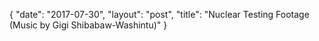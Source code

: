 {
   "date": "2017-07-30",
   "layout": "post",
   "title": "Nuclear Testing Footage (Music by Gigi Shibabaw-Washintu)"
}

